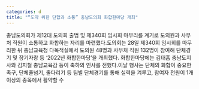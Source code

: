```yaml
---
categories: d
title: "“도약 위한 단합과 소통” 충남도의회 화합한마당 개최"
---
```

충남도의회가 제12대 도의회 출범 및 제340회 임시회 마무리를 계기로 도의원과 사무처 직원이 소통하고 화합하는 자리를 마련했다.도의회는 28일 제340회 임시회를 마무리한 뒤 충남교육청 다목적실에서 도의원 48명과 사무처 직원 132명이 참여해 단체경기 및 장기자랑 등 ‘2022년 화합한마당’을 개최했다. 화합한마당에는 김태흠 충남도지사와 김지철 충남교육감 등이 축하의 인사를 전했다.이날 행사는 단체의 화합이 중요한 족구, 단체줄넘기, 줄다리기 등 팀별 단체경기를 통해 실력을 겨루고, 참여자 전원이 1개 이상의 종목에서 활약할 수
